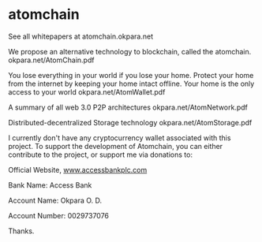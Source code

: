 # atomchain

See all whitepapers at 
atomchain.okpara.net

We propose an alternative technology to blockchain, called the atomchain. 
okpara.net/AtomChain.pdf

You lose everything in your world if you lose your home.
Protect your home from the internet by keeping your home intact offline.
Your home is the only access to your world
okpara.net/AtomWallet.pdf

A summary of all web 3.0 P2P architectures
okpara.net/AtomNetwork.pdf

Distributed-decentralized Storage technology
okpara.net/AtomStorage.pdf

I currently don't have any cryptocurrency wallet associated with this project.
To support the development of Atomchain, you can either contribute to the project, or 
support me via donations to: 

Official Website, www.accessbankplc.com

Bank Name: Access Bank

Account Name: Okpara O. D.

Account Number: 0029737076

Thanks.
